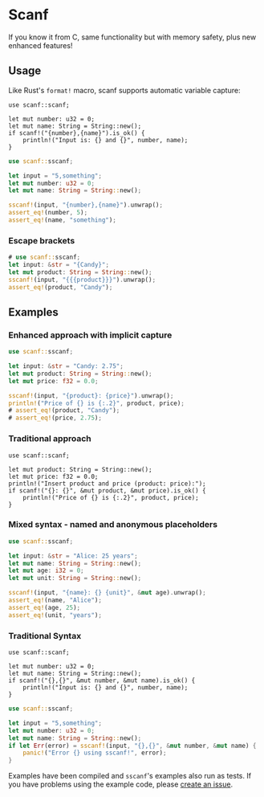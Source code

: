 # Scanf

If you know it from C, same functionality but with memory safety, plus new enhanced features!

## Usage

Like Rust's `format!` macro, scanf supports automatic variable capture:

```no_run
use scanf::scanf;

let mut number: u32 = 0;
let mut name: String = String::new();
if scanf!("{number},{name}").is_ok() {
    println!("Input is: {} and {}", number, name);
}
```

```rust
use scanf::sscanf;

let input = "5,something";
let mut number: u32 = 0;
let mut name: String = String::new();

sscanf!(input, "{number},{name}").unwrap();
assert_eq!(number, 5);
assert_eq!(name, "something");
```

### Escape brackets

```rust
# use scanf::sscanf;
let input: &str = "{Candy}";
let mut product: String = String::new();
sscanf!(input, "{{{product}}}").unwrap();
assert_eq!(product, "Candy");
```

## Examples

### Enhanced approach with implicit capture

```rust
use scanf::sscanf;

let input: &str = "Candy: 2.75";
let mut product: String = String::new();
let mut price: f32 = 0.0;

sscanf!(input, "{product}: {price}").unwrap();
println!("Price of {} is {:.2}", product, price);
# assert_eq!(product, "Candy");
# assert_eq!(price, 2.75);
```

### Traditional approach

```no_run
use scanf::scanf;

let mut product: String = String::new();
let mut price: f32 = 0.0;
println!("Insert product and price (product: price):");
if scanf!("{}: {}", &mut product, &mut price).is_ok() {
    println!("Price of {} is {:.2}", product, price);
}
```

### Mixed syntax - named and anonymous placeholders

```rust
use scanf::sscanf;

let input: &str = "Alice: 25 years";
let mut name: String = String::new();
let mut age: i32 = 0;
let mut unit: String = String::new();

sscanf!(input, "{name}: {} {unit}", &mut age).unwrap();
assert_eq!(name, "Alice");
assert_eq!(age, 25);
assert_eq!(unit, "years");
```

### Traditional Syntax

```no_run
use scanf::scanf;

let mut number: u32 = 0;
let mut name: String = String::new();
if scanf!("{},{}", &mut number, &mut name).is_ok() {
    println!("Input is: {} and {}", number, name);
}
```

```rust
use scanf::sscanf;

let input = "5,something";
let mut number: u32 = 0;
let mut name: String = String::new();
if let Err(error) = sscanf!(input, "{},{}", &mut number, &mut name) {
    panic!("Error {} using sscanf!", error);
}
```

Examples have been compiled and `sscanf`'s examples also run as tests.
If you have problems using the example code, please [create an issue](https://github.com/jhg/scanf-rs/issues?q=is%3Aissue).

